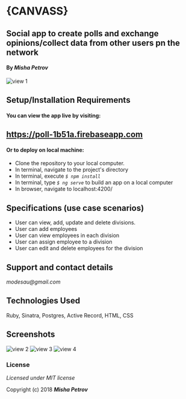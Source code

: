 # {CANVASS}

## Social app to create polls and exchange opinions/collect data from other users pn the network

#### By _**Misha Petrov**_

![view 1](https://i.imgur.com/idoVfxs.png)

## Setup/Installation Requirements

#### You can view the app live by visiting: 

## https://poll-1b51a.firebaseapp.com 

#### Or to deploy on local machine: 

* Clone the repository to your local computer.
* In terminal, navigate to the project's directory
* In terminal, execute _`$ npm install`_
* In terminal, type _`$ ng serve`_ to build an app on a local computer
* In browser, navigate to localhost:4200/

## Specifications (use case scenarios)

* User can view, add, update and delete divisions.
* User can add employees
* User can view employees in each division
* User can assign employee to a division
* User can edit and delete employees for the division

## Support and contact details

_modesau@gmail.com_

## Technologies Used

Ruby, Sinatra, Postgres, Active Record, HTML, CSS

## Screenshots

![view 2](https://i.imgur.com/gB56421.png)
![view 3](https://i.imgur.com/6v0DRgu.png)
![view 4](https://i.imgur.com/DnF3yNM.png)


### License

*Licensed under MIT license*

Copyright (c) 2018 **_Misha Petrov_**
